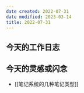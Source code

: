 ```yaml
---
date created: 2022-07-31
date modified: 2023-03-14
title: 2022-07-31
---
```


## 今天的工作日志

## 今天的灵感或闪念

- [[笔记系统的几种笔记类型]]
